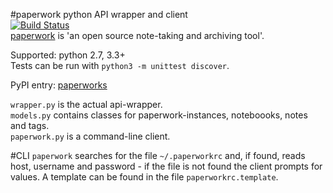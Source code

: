 #paperwork python API wrapper and client  
[![Build Status](https://travis-ci.org/ntnn/paperwork.py.svg?branch=master)](https://travis-ci.org/ntnn/paperwork.py)  
[paperwork](https://github.com/twostairs/paperwork) is 'an open source note-taking and archiving tool'.

Supported: python 2.7, 3.3+  
Tests can be run with `python3 -m unittest discover`.

PyPI entry: [paperworks](https://pypi.python.org/pypi/paperworks/) 

`wrapper.py` is the actual api-wrapper.  
`models.py` contains classes for paperwork-instances, noteboooks, notes and tags.  
`paperwork.py` is a command-line client.

#CLI
`paperwork` searches for the file `~/.paperworkrc` and, if found, reads host, username and password - if the file is not found the client prompts for values.
A template can be found in the file `paperworkrc.template`.

